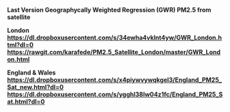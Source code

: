 <strong>Last Version Geographycally Weighted Regression (GWR) PM2.5 from satellite

<strong>London</strong><br>
https://dl.dropboxusercontent.com/s/34ewha4vklnt4yw/GWR_London.html?dl=0
https://rawgit.com/karafede/PM2.5_Satellite_London/master/GWR_London.html

<strong>England & Wales</strong><br>
https://dl.dropboxusercontent.com/s/x4piywvywqkgel3/England_PM25_Sat_new.html?dl=0
https://dl.dropboxusercontent.com/s/ygghl38lw04z1fc/England_PM25_Sat.html?dl=0

